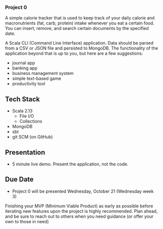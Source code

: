 ### Project 0
A simple calorie tracker that is used to keep track of your daily calorie and macronutrients (fat, carb, protein) intake whenever you eat a certain food. You can insert, remove, and search certain documents by the specified date. 

A Scala CLI (Command Line Interface) application.  Data should be parsed from a CSV or JSON file and persisted to MongoDB.  The functionality of the application beyond that is up to you, but here are a few suggestions:
- journal app
- banking app
- business management system
- simple text-based game
- productivity tool

## Tech Stack
- Scala 2.13
  - File I/O
  - Collections
- MongoDB
- sbt
- git SCM (on GitHub)

## Presentation
- 5 minute live demo.  Present the application, not the code.

## Due Date
- Project 0 will be presented Wednesday, October 21 (Wednesday week 3)

Finishing your MVP (Minimum Viable Product) as early as possible before iterating new features upon the project is highly recommended.  Plan ahead, and be sure to reach out to others when you need guidance (or offer your own to those in need)
